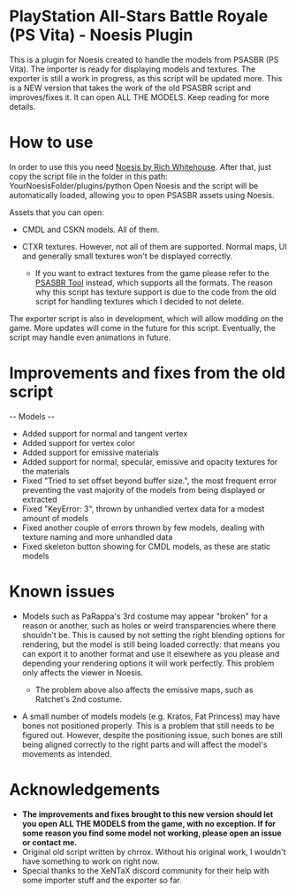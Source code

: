 PlayStation All-Stars Battle Royale (PS Vita) - Noesis Plugin
=======
This is a plugin for Noesis created to handle the models from PSASBR (PS Vita). The importer is ready for displaying models and textures. The exporter is still a work in progress, as this script will be updated more.
This is a NEW version that takes the work of the old PSASBR script and improves/fixes it. It can open ALL THE MODELS. Keep reading for more details.

How to use
============
In order to use this you need [Noesis by Rich Whitehouse](https://richwhitehouse.com/index.php?content=inc_projects.php&showproject=91). After that, just copy the script file in the folder in this path: YourNoesisFolder/plugins/python
Open Noesis and the script will be automatically loaded, allowing you to open PSASBR assets using Noesis.

Assets that you can open:

* CMDL and CSKN models. All of them.

* CTXR textures. However, not all of them are supported. Normal maps, UI and generally small textures won't be displayed correctly.
	* If you want to extract textures from the game please refer to the [PSASBR Tool](https://github.com/Cri4Key/PSASBR-Tool) instead, which supports all the formats. The reason why this script has texture support is due to the code from the old script for handling textures which I decided to not delete.

The exporter script is also in development, which will allow modding on the game. More updates will come in the future for this script. Eventually, the script may handle even animations in future.

Improvements and fixes from the old script
=====
-- Models --

* Added support for normal and tangent vertex
* Added support for vertex color
* Added support for emissive materials
* Added support for normal, specular, emissive and opacity textures for the materials
* Fixed "Tried to set offset beyond buffer size.", the most frequent error preventing the vast majority of the models from being displayed or extracted
* Fixed "KeyError: 3", thrown by unhandled vertex data for a modest amount of models
* Fixed another couple of errors thrown by few models, dealing with texture naming and more unhandled data
* Fixed skeleton button showing for CMDL models, as these are static models

Known issues
================
* Models such as PaRappa's 3rd costume may appear "broken" for a reason or another, such as holes or weird transparencies where there shouldn't be. This is caused by not setting the right blending options for rendering, but the model is still being loaded correctly: that means you can export it to another format and use it elsewhere as you please and depending your rendering options it will work perfectly. This problem only affects the viewer in Noesis.
	* The problem above also affects the emissive maps, such as Ratchet's 2nd costume.

* A small number of models models (e.g. Kratos, Fat Princess) may have bones not positioned properly. This is a problem that still needs to be figured out. However, despite the positioning issue, such bones are still being aligned correctly to the right parts and will affect the model's movements as intended.

Acknowledgements
================
* __The improvements and fixes brought to this new version should let you open ALL THE MODELS from the game, with no exception. If for some reason you find some model not working, please open an issue or contact me.__
* Original old script written by chrrox. Without his original work, I wouldn't have something to work on right now.
* Special thanks to the XeNTaX discord community for their help with some importer stuff and the exporter so far.
